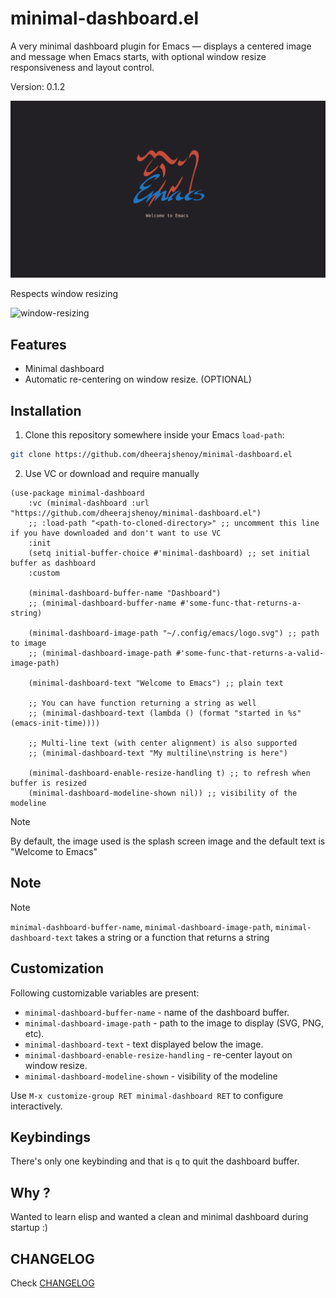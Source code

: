 # minimal-dashboard.el

A very minimal dashboard plugin for Emacs — displays a centered image and message when Emacs starts,
with optional window resize responsiveness and layout control.

Version: 0.1.2

![screenshot](screenshot.png)

Respects window resizing

![window-resizing](resizing.gif)

## Features

- Minimal dashboard
- Automatic re-centering on window resize. (OPTIONAL)

## Installation

1. Clone this repository somewhere inside your Emacs `load-path`:

```sh
git clone https://github.com/dheerajshenoy/minimal-dashboard.el
```

2. Use VC or download and require manually

```elisp
(use-package minimal-dashboard
    :vc (minimal-dashboard :url "https://github.com/dheerajshenoy/minimal-dashboard.el")
    ;; :load-path "<path-to-cloned-directory>" ;; uncomment this line if you have downloaded and don't want to use VC
    :init
    (setq initial-buffer-choice #'minimal-dashboard) ;; set initial buffer as dashboard
    :custom

    (minimal-dashboard-buffer-name "Dashboard")
    ;; (minimal-dashboard-buffer-name #'some-func-that-returns-a-string)

    (minimal-dashboard-image-path "~/.config/emacs/logo.svg") ;; path to image
    ;; (minimal-dashboard-image-path #'some-func-that-returns-a-valid-image-path)

    (minimal-dashboard-text "Welcome to Emacs") ;; plain text

    ;; You can have function returning a string as well
    ;; (minimal-dashboard-text (lambda () (format "started in %s" (emacs-init-time))))

    ;; Multi-line text (with center alignment) is also supported
    ;; (minimal-dashboard-text "My multiline\nstring is here")

    (minimal-dashboard-enable-resize-handling t) ;; to refresh when buffer is resized
    (minimal-dashboard-modeline-shown nil)) ;; visibility of the modeline
```

> [!NOTE]
> By default, the image used is the splash screen image and the default text is "Welcome to Emacs"

## Note

> [!NOTE]
> `minimal-dashboard-buffer-name`, `minimal-dashboard-image-path`, `minimal-dashboard-text`
> takes a string or a function that returns a string

## Customization

Following customizable variables are present:

- `minimal-dashboard-buffer-name` - name of the dashboard buffer.
- `minimal-dashboard-image-path` - path to the image to display (SVG, PNG, etc).
- `minimal-dashboard-text` - text displayed below the image.
- `minimal-dashboard-enable-resize-handling` -  re-center layout on window resize.
- `minimal-dashboard-modeline-shown` - visibility of the modeline

Use `M-x customize-group RET minimal-dashboard RET` to configure interactively.

## Keybindings

There's only one keybinding and that is `q` to quit the dashboard buffer.

## Why ?

Wanted to learn elisp and wanted a clean and minimal dashboard during startup :)
## CHANGELOG

Check [CHANGELOG](./CHANGELOG.md)
